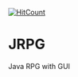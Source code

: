 [![HitCount](http://hits.dwyl.com/OfficialMuffin/JRPG.svg)](http://hits.dwyl.com/OfficialMuffin/JRPG)

# JRPG
Java RPG with GUI

